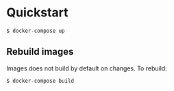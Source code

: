 # Quickstart

```
$ docker-compose up
```

## Rebuild images

Images does not build by default on changes. To rebuild:

```
$ docker-compose build
```
